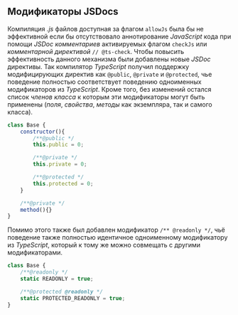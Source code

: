 ## Модификаторы JSDocs

Компиляция _.js_ файлов доступная за флагом `allowJs` была бы не эффективной если бы отсутствовало аннотирование _JavaScript_ кода при помощи _JSDoc комментариев_ активируемых флагом `checkJs` или _комментарной директивой_ `// @ts-check`. Чтобы повысить эффективность данного механизма были добавлены новые _JSDoc_ директивы. Так компилятор _TypeScript_ получил поддержку модифицирующих директив как `@public`, `@private` и `@protected`, чье поведение полностью соответствует поведению одноименных модификаторов из _TypeScript_. Кроме того, без изменений остался список _членов класса_ к которым эти модификаторы могут быть применены (_поля_, _свойства_, _методы_ как экземпляра, так и самого класса).

`````js
class Base {
    constructor(){
        /**@public */
        this.public = 0;

        /**@private */
        this.private = 0;

        /**@protected */
        this.protected = 0;
    }

    /**@private */
    method(){}
}
`````

Помимо этого также был добавлен модификатор `/** @readonly */`, чьё поведение также полностью идентичное одноименному модификатору из _TypeScript_, который к тому же можно совмещать с другими модификаторами.

`````js
class Base {
    /**@readonly */
    static READONLY = true;

    /**@protected @readonly */
    static PROTECTED_READONLY = true;
}
`````

